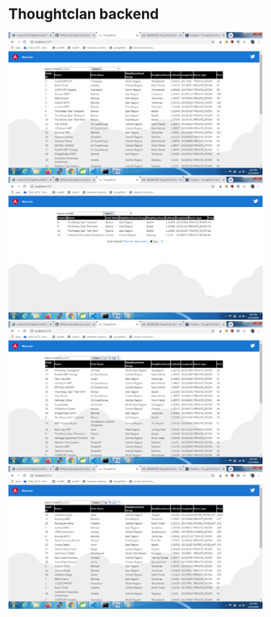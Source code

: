 # Thoughtclan backend
 
![Image of Home page](/screenshots/1.png)
![Image of Search result](/screenshots/2.png)
![Image of Filtered data Loe to High](/screenshots/3.png)
![Image of Filtered data High to low](/screenshots/4.png)
